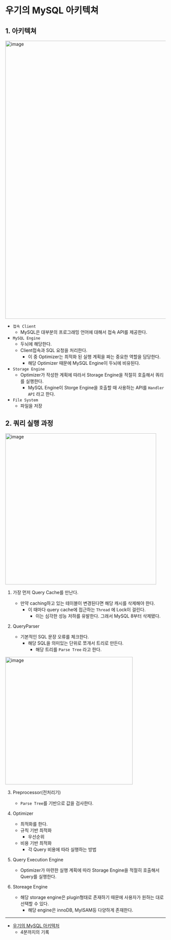 # 우기의 MySQL 아키텍쳐

## 1. 아키텍쳐
<img width="872" alt="image" src="https://user-images.githubusercontent.com/51740388/174826438-404833f6-4dbc-4ddd-bec1-c51c3db51876.png">

* `접속 Client`
  * MySQL은 대부분의 프로그래밍 언어에 대해서 접속 API를 제공한다.
* `MySQL Engine`
  * 두뇌에 해당한다.
  * Client접속과 SQL 요청을 처리한다.
    * 이 중 Optimizer는 최적화 된 실행 계획을 짜는 중요한 역할을 담당한다.
    * 해당 Optimizer 때문에 MySQL Engine이 두뇌에 비유된다.
* `Storage Engine`
  * Optimizer가 작성한 계획에 따라서 Storage Engine을 적절히 호출해서 쿼리를 실행한다.
    * MySQL Engine이 Storge Engine을 호출할 때 사용하는 API를 `Handler API` 라고 한다.
* `File System`
  * 파일을 저장

## 2. 쿼리 실행 과정

<img width="474" alt="image" src="https://user-images.githubusercontent.com/51740388/174827597-89bb46e3-40a2-46ef-9261-00ed3181809f.png">

1. 가장 먼저 Query Cache를 만난다.
   * 만약 caching하고 있는 테이블이 변경된다면 해당 캐시를 삭제해야 한다.
     * 이 때마다 query cache에 접근하는 `Thread` 에 Lock이 걸린다.
       * 이는 심각한 성능 저하를 유발한다. 그래서 MySQL 8부터 삭제됐다.
  
2. QueryParser
    * 기본적인 SQL 문장 오류를 체크한다.
      * 해당 SQL을 의미있는 단위로 쪼개서 트리로 만든다.
        * 해당 트리를 `Parse Tree` 라고 한다.

<img width="400" alt="image" src="https://user-images.githubusercontent.com/51740388/174828285-d70224cb-d0e9-4a45-8a24-2478d60f0a74.png">

3. Preprocessor(전처리기)
   * `Parse Tree`를 기반으로 값을 검사한다.

4. Optimizer
   * 최적화를 한다.
   * 규칙 기반 최적화
     * 우선순위
   * 비용 기반 최적화
     * 각 Query 비용에 따라 실행하는 방법

5. Query Execution Engine
   * Optimizer가 마련한 실행 계획에 따라 Storage Engine을 적절히 호출해서 Query를 실행한다.

6. Storeage Engine
   * 해당 storage engine은 plugin형태로 존재하기 때문에 사용자가 원하는 대로 선택할 수 있다.
     * 해당 engine은 innoDB, MyISAM등 다양하게 존재한다.

<hr/>

* [우기의 MySQL 아키텍처](https://www.youtube.com/watch?v=vQFGBZemJLQ&ab_channel=%EC%9A%B0%EC%95%84%ED%95%9CTech)
  * 4분까지의 기록